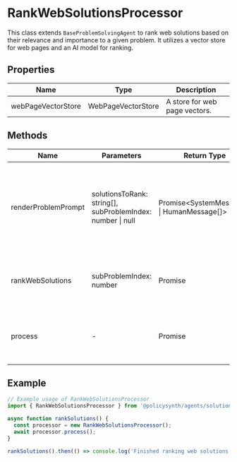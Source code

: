 # RankWebSolutionsProcessor

This class extends `BaseProblemSolvingAgent` to rank web solutions based on their relevance and importance to a given problem. It utilizes a vector store for web pages and an AI model for ranking.

## Properties

| Name               | Type                        | Description                                   |
|--------------------|-----------------------------|-----------------------------------------------|
| webPageVectorStore | WebPageVectorStore          | A store for web page vectors.                 |

## Methods

| Name                  | Parameters                                  | Return Type                  | Description                                                                 |
|-----------------------|---------------------------------------------|------------------------------|-----------------------------------------------------------------------------|
| renderProblemPrompt   | solutionsToRank: string[], subProblemIndex: number \| null | Promise<SystemMessage[] \| HumanMessage[]> | Prepares the problem prompt for the AI model based on the solutions to rank. |
| rankWebSolutions      | subProblemIndex: number                     | Promise<void>                | Ranks web solutions for a given sub-problem index.                          |
| process               | -                                           | Promise<void>                | Processes the ranking of web solutions for all sub-problems.                |

## Example

```typescript
// Example usage of RankWebSolutionsProcessor
import { RankWebSolutionsProcessor } from '@policysynth/agents/solutions/ranking/rankWebSolutions.js';

async function rankSolutions() {
  const processor = new RankWebSolutionsProcessor();
  await processor.process();
}

rankSolutions().then(() => console.log('Finished ranking web solutions.'));
```